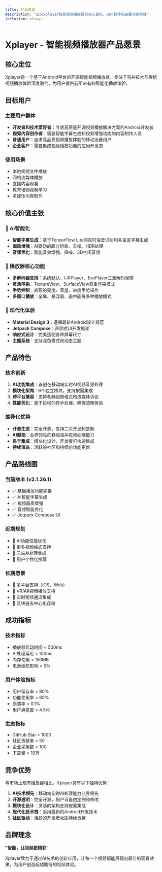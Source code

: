 ```yaml
---
title: 产品愿景
description: "定义Xplayer智能视频播放器的核心目标、用户群体和主要功能特性"
inclusion: always
---
```


# Xplayer - 智能视频播放器产品愿景

## 核心定位

Xplayer是一个基于Android平台的开源智能视频播放器，专注于将AI技术与传统视频播放体验深度融合，为用户提供前所未有的智能化播放体验。

## 目标用户

### 主要用户群体
- **开发者和技术爱好者**：寻求高质量开源视频播放解决方案的Android开发者
- **视频内容创作者**：需要智能字幕生成和视频增强功能的内容制作人员
- **普通用户**：追求高品质视频播放体验的移动设备用户
- **企业客户**：需要集成视频播放功能的应用开发商

### 使用场景
- 本地视频文件播放
- 网络流媒体播放
- 直播内容观看
- 教育培训视频学习
- 多媒体内容制作

## 核心价值主张

### 🤖 AI智能化
- **智能字幕生成**：基于TensorFlow Lite的实时语音识别和多语言字幕生成
- **画质增强**：AI驱动的超分辨率、去噪、HDR处理
- **音频优化**：智能音效增强、降噪、3D空间音频

### 🎯 播放器核心功能
- **多解码器支持**：系统默认、IJKPlayer、ExoPlayer三重解码保障
- **灵活渲染**：TextureView、SurfaceView双重渲染模式
- **手势控制**：直观的亮度、音量、进度手势操作
- **多窗口播放**：全屏、悬浮窗、画中画等多种播放模式

### 🎨 现代化体验
- **Material Design 3**：遵循最新Android设计规范
- **Jetpack Compose**：声明式UI开发框架
- **响应式设计**：完美适配各种屏幕尺寸
- **主题系统**：支持深色模式和动态主题

## 产品特色

### 技术创新
1. **AI功能集成**：首创在移动端实时AI视频音频处理
2. **模块化架构**：6个独立模块，支持按需集成
3. **跨平台兼容**：支持各种视频格式和流媒体协议
4. **性能优化**：基于协程的异步处理，确保流畅体验

### 差异化优势
- **开源生态**：完全开源，支持二次开发和定制
- **AI赋能**：业界领先的移动端AI视频处理能力
- **易于集成**：模块化设计，开发者可快速集成
- **持续演进**：活跃的社区和持续的功能更新

## 产品路线图

### 当前版本 (v2.1.26.1)
- ✅ 基础播放功能完善
- ✅ AI智能字幕生成
- ✅ 视频画质增强
- ✅ 音频智能优化
- ✅ Jetpack Compose UI

### 近期规划
- 🎯 AI功能性能优化
- 🎯 更多视频格式支持
- 🎯 云端AI处理集成
- 🎯 用户个性化推荐

### 长期愿景
- 🚀 多平台支持（iOS、Web）
- 🚀 VR/AR视频播放支持
- 🚀 实时视频通话集成
- 🚀 区块链去中心化存储

## 成功指标

### 技术指标
- 播放器启动时间 < 500ms
- AI处理延迟 < 100ms
- 内存使用 < 150MB
- 电池续航影响 < 5%

### 用户体验指标
- 用户留存率 > 80%
- 功能使用率 > 60%
- 崩溃率 < 0.1%
- 用户满意度 > 4.5/5

### 生态指标
- GitHub Star > 1000
- 社区贡献者 > 50
- 企业采用数 > 100
- 下载量 > 10万

## 竞争优势

与市场上现有播放器相比，Xplayer具有以下独特优势：

1. **AI技术领先**：移动端实时AI处理能力业界领先
2. **开源透明**：完全开源，用户可自由定制和修改
3. **模块化设计**：灵活的架构支持按需集成
4. **现代化技术栈**：采用最新的Android开发技术
5. **社区驱动**：活跃的开发者社区持续贡献

## 品牌理念

**"智能，让视频更精彩"**

Xplayer致力于通过AI技术的创新应用，让每一个视频都能展现出最佳的观看效果，为用户创造超越期待的视频体验。